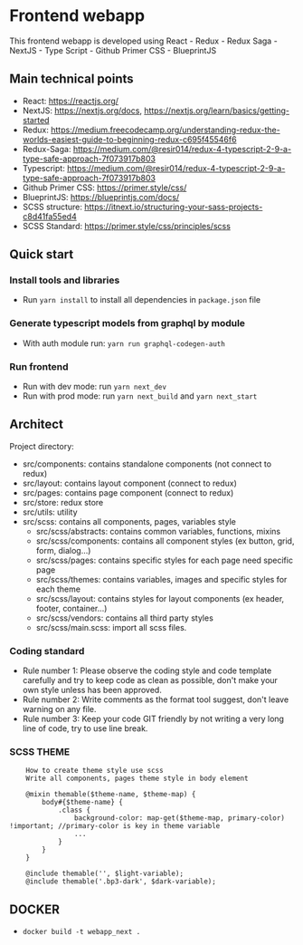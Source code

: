 # Frontend webapp

This frontend webapp is developed using React - Redux - Redux Saga - NextJS - Type Script - Github Primer CSS - BlueprintJS

## Main technical points

- React: <https://reactjs.org/>
- NextJS: <https://nextjs.org/docs>, <https://nextjs.org/learn/basics/getting-started>
- Redux: <https://medium.freecodecamp.org/understanding-redux-the-worlds-easiest-guide-to-beginning-redux-c695f45546f6>
- Redux-Saga: <https://medium.com/@resir014/redux-4-typescript-2-9-a-type-safe-approach-7f073917b803>
- Typescript: <https://medium.com/@resir014/redux-4-typescript-2-9-a-type-safe-approach-7f073917b803>
- Github Primer CSS: <https://primer.style/css/>
- BlueprintJS: <https://blueprintjs.com/docs/>
- SCSS structure: <https://itnext.io/structuring-your-sass-projects-c8d41fa55ed4>
- SCSS Standard: <https://primer.style/css/principles/scss>

## Quick start

### Install tools and libraries

- Run `yarn install` to install all dependencies in `package.json` file

### Generate typescript models from graphql by module
- With auth module run: `yarn run graphql-codegen-auth`
  
### Run frontend

- Run with dev mode: run `yarn next_dev`
- Run with prod mode: run `yarn next_build` and `yarn next_start`

## Architect

Project directory:

- src/components: contains standalone components (not connect to redux)
- src/layout: contains layout component (connect to redux)
- src/pages: contains page component (connect to redux)
- src/store: redux store
- src/utils: utility
- src/scss: contains all components, pages, variables style
    + src/scss/abstracts: contains common variables, functions, mixins
    + src/scss/components: contains all component styles (ex button, grid, form, dialog...)
    + src/scss/pages: contains specific styles for each page need specific page
    + src/scss/themes: contains variables, images and specific styles for each theme
    + src/scss/layout: contains styles for layout components (ex header, footer, container...)
    + src/scss/vendors: contains all third party styles
    + src/scss/main.scss: import all scss files.

### Coding standard
- Rule number 1: Please observe the coding style and code template carefully and try to keep code as clean as possible, don't make your own style unless has been approved.
- Rule number 2: Write comments as the format tool suggest, don't leave warning on any file.
- Rule number 3: Keep your code GIT friendly by not writing a very long line of code, try to use line break.

### SCSS THEME 
``` 
    How to create theme style use scss
    Write all components, pages theme style in body element

    @mixin themable($theme-name, $theme-map) {
        body#{$theme-name} {
            .class {
                background-color: map-get($theme-map, primary-color) !important; //primary-color is key in theme variable
                ...
            }
        }
    }

    @include themable('', $light-variable);
    @include themable('.bp3-dark', $dark-variable);

```

## DOCKER
- `docker build -t webapp_next .`